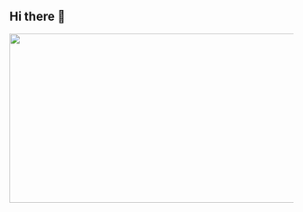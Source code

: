 ## Hi there 👋

<!--
**JeongYuu/JeongYuu** is a ✨ _special_ ✨ repository because its `README.md` (this file) appears on your GitHub profile.

Here are some ideas to get you started:

- 🔭 I’m currently working on ...
- 🌱 I’m currently learning ...
- 👯 I’m looking to collaborate on ...
- 🤔 I’m looking for help with ...
- 💬 Ask me about ...
- 📫 How to reach me: ...
- 😄 Pronouns: ...
- ⚡ Fun fact: ...
-->


<a href="https://www.gitanimals.org/en_US?utm_medium=image&utm_source=JeongYuu&utm_content=farm">
<img
  src="https://render.gitanimals.org/farms/JeongYuu"
  width="600"
  height="300"
/>
</a>
